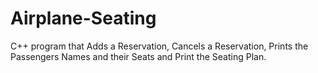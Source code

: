 # Airplane-Seating 
C++ program that Adds a Reservation, Cancels a Reservation, Prints the Passengers Names and their Seats and Print the Seating Plan.

